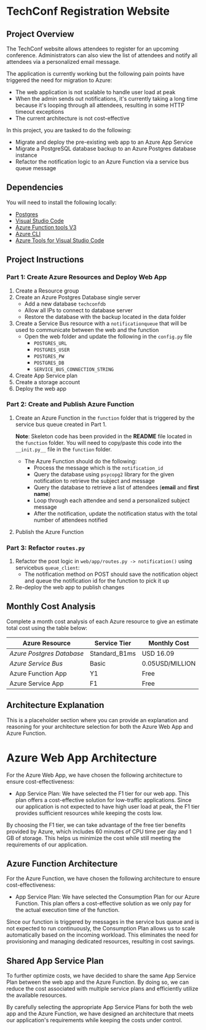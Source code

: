 # TechConf Registration Website

## Project Overview
The TechConf website allows attendees to register for an upcoming conference. Administrators can also view the list of attendees and notify all attendees via a personalized email message.

The application is currently working but the following pain points have triggered the need for migration to Azure:
 - The web application is not scalable to handle user load at peak
 - When the admin sends out notifications, it's currently taking a long time because it's looping through all attendees, resulting in some HTTP timeout exceptions
 - The current architecture is not cost-effective 

In this project, you are tasked to do the following:
- Migrate and deploy the pre-existing web app to an Azure App Service
- Migrate a PostgreSQL database backup to an Azure Postgres database instance
- Refactor the notification logic to an Azure Function via a service bus queue message

## Dependencies

You will need to install the following locally:
- [Postgres](https://www.postgresql.org/download/)
- [Visual Studio Code](https://code.visualstudio.com/download)
- [Azure Function tools V3](https://docs.microsoft.com/en-us/azure/azure-functions/functions-run-local?tabs=windows%2Ccsharp%2Cbash#install-the-azure-functions-core-tools)
- [Azure CLI](https://docs.microsoft.com/en-us/cli/azure/install-azure-cli?view=azure-cli-latest)
- [Azure Tools for Visual Studio Code](https://marketplace.visualstudio.com/items?itemName=ms-vscode.vscode-node-azure-pack)

## Project Instructions

### Part 1: Create Azure Resources and Deploy Web App
1. Create a Resource group
2. Create an Azure Postgres Database single server
   - Add a new database `techconfdb`
   - Allow all IPs to connect to database server
   - Restore the database with the backup located in the data folder
3. Create a Service Bus resource with a `notificationqueue` that will be used to communicate between the web and the function
   - Open the web folder and update the following in the `config.py` file
      - `POSTGRES_URL`
      - `POSTGRES_USER`
      - `POSTGRES_PW`
      - `POSTGRES_DB`
      - `SERVICE_BUS_CONNECTION_STRING`
4. Create App Service plan
5. Create a storage account
6. Deploy the web app

### Part 2: Create and Publish Azure Function
1. Create an Azure Function in the `function` folder that is triggered by the service bus queue created in Part 1.

      **Note**: Skeleton code has been provided in the **README** file located in the `function` folder. You will need to copy/paste this code into the `__init.py__` file in the `function` folder.
      - The Azure Function should do the following:
         - Process the message which is the `notification_id`
         - Query the database using `psycopg2` library for the given notification to retrieve the subject and message
         - Query the database to retrieve a list of attendees (**email** and **first name**)
         - Loop through each attendee and send a personalized subject message
         - After the notification, update the notification status with the total number of attendees notified
2. Publish the Azure Function

### Part 3: Refactor `routes.py`
1. Refactor the post logic in `web/app/routes.py -> notification()` using servicebus `queue_client`:
   - The notification method on POST should save the notification object and queue the notification id for the function to pick it up
2. Re-deploy the web app to publish changes

## Monthly Cost Analysis
Complete a month cost analysis of each Azure resource to give an estimate total cost using the table below:

| Azure Resource            | Service Tier | Monthly Cost   | 
| ------------              | ------------ | ------------   |
| *Azure Postgres Database* | Standard_B1ms| USD 16.09      |
| *Azure Service Bus*       | Basic        | 0.05USD/MILLION|
| Azure Function App        | Y1           | Free           |
| Azure Service App         | F1           | Free           |

## Architecture Explanation
This is a placeholder section where you can provide an explanation and reasoning for your architecture selection for both the Azure Web App and Azure Function.

# Azure Web App Architecture

For the Azure Web App, we have chosen the following architecture to ensure cost-effectiveness:

- App Service Plan: We have selected the F1 tier for our web app. This plan offers a cost-effective solution for low-traffic applications. Since our application is not expected to have high user load at peak, the F1 tier provides sufficient resources while keeping the costs low.

By choosing the F1 tier, we can take advantage of the free tier benefits provided by Azure, which includes 60 minutes of CPU time per day and 1 GB of storage. This helps us minimize the cost while still meeting the requirements of our application.

## Azure Function Architecture

For the Azure Function, we have chosen the following architecture to ensure cost-effectiveness:

- App Service Plan: We have selected the Consumption Plan for our Azure Function. This plan offers a cost-effective solution as we only pay for the actual execution time of the function.

Since our function is triggered by messages in the service bus queue and is not expected to run continuously, the Consumption Plan allows us to scale automatically based on the incoming workload. This eliminates the need for provisioning and managing dedicated resources, resulting in cost savings.

## Shared App Service Plan

To further optimize costs, we have decided to share the same App Service Plan between the web app and the Azure Function. By doing so, we can reduce the cost associated with multiple service plans and efficiently utilize the available resources.

By carefully selecting the appropriate App Service Plans for both the web app and the Azure Function, we have designed an architecture that meets our application's requirements while keeping the costs under control.
